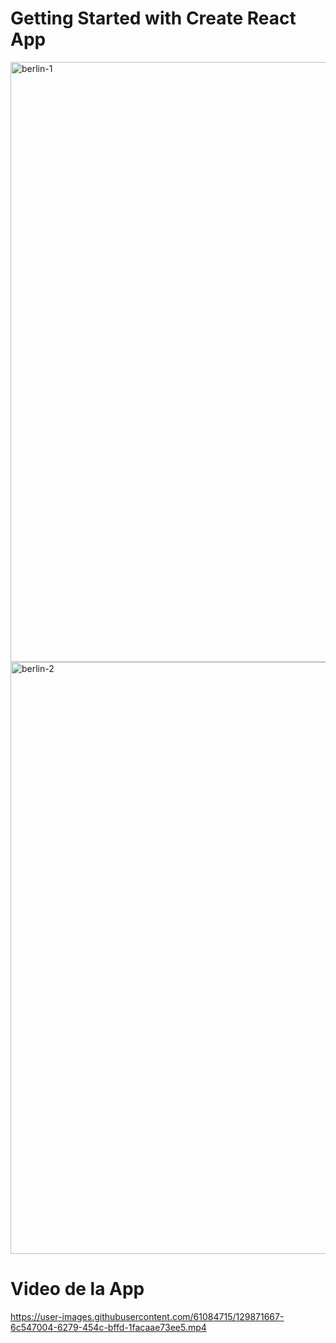 # Getting Started with Create React App

<img width="960" alt="berlin-1" src="https://user-images.githubusercontent.com/61084715/129871404-784a7e3d-b773-41cd-8cf7-8e869dd1aab1.png">

<img width="947" alt="berlin-2" src="https://user-images.githubusercontent.com/61084715/129871410-06f519df-6ce7-4202-a8f4-f234719caa27.png">

# Video de la App

https://user-images.githubusercontent.com/61084715/129871667-6c547004-6279-454c-bffd-1facaae73ee5.mp4
